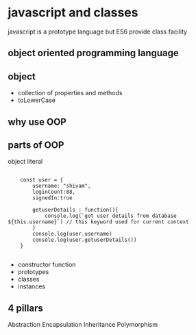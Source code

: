 # javascript and classes

javascript is a prototype language but ES6 provide class facility

## object oriented programming language

## object 

- collection of properties and methods
- toLowerCase

## why use OOP

## parts of OOP

object literal

```Javascrpit

    const user = {
        username: "shivam",
        loginCount:88,
        signedIn:true

        getuserDetails : function(){
            console.log(`got user details from database ${this.username}`) // this keyword used for current context
        }
        console.log(user.username)
        console.log(user.getuserDetails())
    }
    

```

- constructor function
- prototypes
- classes
- instances

## 4 pillars

Abstraction
Encapsulation
Inheritance
Polymorphism

